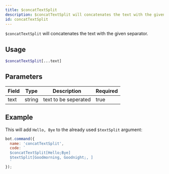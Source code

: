 ```yaml
---
title: $concatTextSplit 
description: $concatTextSplit will concatenates the text with the given separator.
id: concatTextSplit
---
```


`$concatTextSplit` will concatenates the text with the given separator.

## Usage

```php
$concatTextSplit[...text]
```

## Parameters 


| Field | Type   | Description          | Required |
| ----- | ------ | -------------------- | -------- |
| text  | string | text to be seperated | true      |


## Example

This will add `Hello, Bye` to the already used `$textSplit` argument:

```javascript
bot.command({
  name: 'concatTextSplit',
  code: `
  $concatTextSplit[Hello;Bye]
  $textSplit[Goodmorning, Goodnight;, ]
  `
});
```
